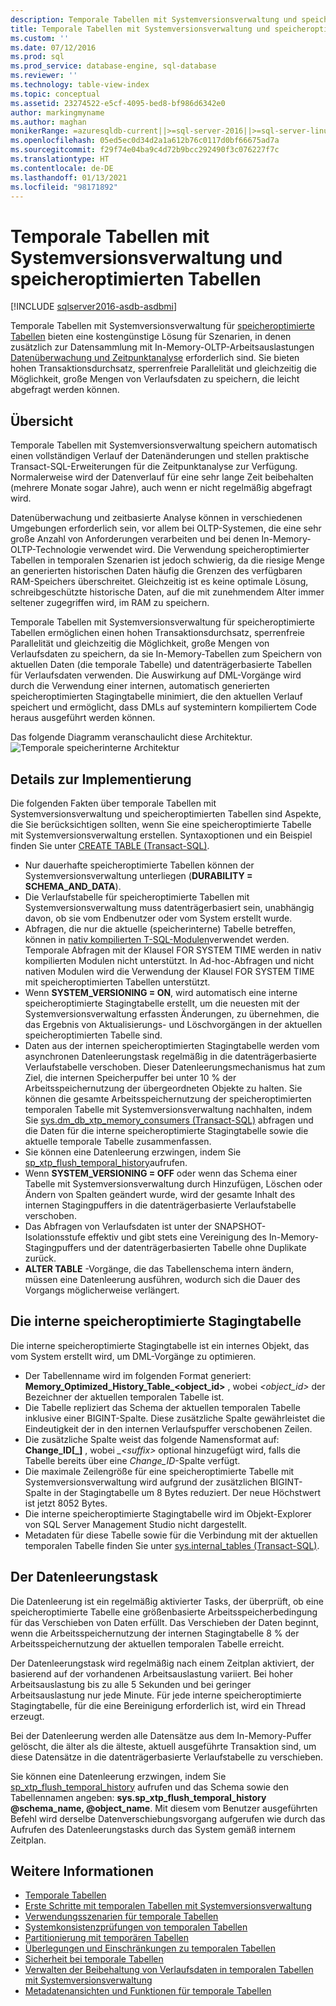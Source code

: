```yaml
---
description: Temporale Tabellen mit Systemversionsverwaltung und speicheroptimierten Tabellen
title: Temporale Tabellen mit Systemversionsverwaltung und speicheroptimierten Tabellen | Microsoft-Dokumentation
ms.custom: ''
ms.date: 07/12/2016
ms.prod: sql
ms.prod_service: database-engine, sql-database
ms.reviewer: ''
ms.technology: table-view-index
ms.topic: conceptual
ms.assetid: 23274522-e5cf-4095-bed8-bf986d6342e0
author: markingmyname
ms.author: maghan
monikerRange: =azuresqldb-current||>=sql-server-2016||>=sql-server-linux-2017||=azuresqldb-mi-current
ms.openlocfilehash: 05ed5ec0d34d2a1a612b76c0117d0bf66675ad7a
ms.sourcegitcommit: f29f74e04ba9c4d72b9bcc292490f3c076227f7c
ms.translationtype: HT
ms.contentlocale: de-DE
ms.lasthandoff: 01/13/2021
ms.locfileid: "98171892"
---
```

# <a name="system-versioned-temporal-tables-with-memory-optimized-tables"></a>Temporale Tabellen mit Systemversionsverwaltung und speicheroptimierten Tabellen


[!INCLUDE [sqlserver2016-asdb-asdbmi](../../includes/applies-to-version/sqlserver2016-asdb-asdbmi.md)]


Temporale Tabellen mit Systemversionsverwaltung für [speicheroptimierte Tabellen](../in-memory-oltp/sample-database-for-in-memory-oltp.md) bieten eine kostengünstige Lösung für Szenarien, in denen zusätzlich zur Datensammlung mit In-Memory-OLTP-Arbeitsauslastungen [Datenüberwachung und Zeitpunktanalyse](./temporal-table-usage-scenarios.md) erforderlich sind. Sie bieten hohen Transaktionsdurchsatz, sperrenfreie Parallelität und gleichzeitig die Möglichkeit, große Mengen von Verlaufsdaten zu speichern, die leicht abgefragt werden können.

## <a name="overview"></a>Übersicht

Temporale Tabellen mit Systemversionsverwaltung speichern automatisch einen vollständigen Verlauf der Datenänderungen und stellen praktische Transact-SQL-Erweiterungen für die Zeitpunktanalyse zur Verfügung. Normalerweise wird der Datenverlauf für eine sehr lange Zeit beibehalten (mehrere Monate sogar Jahre), auch wenn er nicht regelmäßig abgefragt wird.

Datenüberwachung und zeitbasierte Analyse können in verschiedenen Umgebungen erforderlich sein, vor allem bei OLTP-Systemen, die eine sehr große Anzahl von Anforderungen verarbeiten und bei denen In-Memory-OLTP-Technologie verwendet wird. Die Verwendung speicheroptimierter Tabellen in temporalen Szenarien ist jedoch schwierig, da die riesige Menge an generierten historischen Daten häufig die Grenzen des verfügbaren RAM-Speichers überschreitet. Gleichzeitig ist es keine optimale Lösung, schreibgeschützte historische Daten, auf die mit zunehmendem Alter immer seltener zugegriffen wird, im RAM zu speichern.

Temporale Tabellen mit Systemversionsverwaltung für speicheroptimierte Tabellen ermöglichen einen hohen Transaktionsdurchsatz, sperrenfreie Parallelität und gleichzeitig die Möglichkeit, große Mengen von Verlaufsdaten zu speichern, da sie In-Memory-Tabellen zum Speichern von aktuellen Daten (die temporale Tabelle) und datenträgerbasierte Tabellen für Verlaufsdaten verwenden. Die Auswirkung auf DML-Vorgänge wird durch die Verwendung einer internen, automatisch generierten speicheroptimierten Stagingtabelle minimiert, die den aktuellen Verlauf speichert und ermöglicht, dass DMLs auf systemintern kompiliertem Code heraus ausgeführt werden können.

Das folgende Diagramm veranschaulicht diese Architektur. ![Temporale speicherinterne Architektur](../../relational-databases/tables/media/temporal-in-memory-architecture.png "Temporale In-Memory-Architektur")

## <a name="implementation-details"></a>Details zur Implementierung

Die folgenden Fakten über temporale Tabellen mit Systemversionsverwaltung und speicheroptimierten Tabellen sind Aspekte, die Sie berücksichtigen sollten, wenn Sie eine speicheroptimierte Tabelle mit Systemversionsverwaltung erstellen. Syntaxoptionen und ein Beispiel finden Sie unter [CREATE TABLE &#40;Transact-SQL&#41;](../../t-sql/statements/create-table-transact-sql.md).

- Nur dauerhafte speicheroptimierte Tabellen können der Systemversionsverwaltung unterliegen (**DURABILITY = SCHEMA_AND_DATA**).
- Die Verlaufstabelle für speicheroptimierte Tabellen mit Systemversionsverwaltung muss datenträgerbasiert sein, unabhängig davon, ob sie vom Endbenutzer oder vom System erstellt wurde.
- Abfragen, die nur die aktuelle (speicherinterne) Tabelle betreffen, können in [nativ kompilierten T-SQL-Modulen](../in-memory-oltp/a-guide-to-query-processing-for-memory-optimized-tables.md)verwendet werden. Temporale Abfragen mit der Klausel FOR SYSTEM TIME werden in nativ kompilierten Modulen nicht unterstützt. In Ad-hoc-Abfragen und nicht nativen Modulen wird die Verwendung der Klausel FOR SYSTEM TIME mit speicheroptimierten Tabellen unterstützt.
- Wenn **SYSTEM_VERSIONING = ON**, wird automatisch eine interne speicheroptimierte Stagingtabelle erstellt, um die neuesten mit der Systemversionsverwaltung erfassten Änderungen, zu übernehmen, die das Ergebnis von Aktualisierungs- und Löschvorgängen in der aktuellen speicheroptimierten Tabelle sind.
- Daten aus der internen speicheroptimierten Stagingtabelle werden vom asynchronen Datenleerungstask regelmäßig in die datenträgerbasierte Verlaufstabelle verschoben. Dieser Datenleerungsmechanismus hat zum Ziel, die internen Speicherpuffer bei unter 10 % der Arbeitsspeichernutzung der übergeordneten Objekte zu halten. Sie können die gesamte Arbeitsspeichernutzung der speicheroptimierten temporalen Tabelle mit Systemversionsverwaltung nachhalten, indem Sie [sys.dm_db_xtp_memory_consumers &#40;Transact-SQL&#41;](../../relational-databases/system-dynamic-management-views/sys-dm-db-xtp-memory-consumers-transact-sql.md) abfragen und die Daten für die interne speicheroptimierte Stagingtabelle sowie die aktuelle temporale Tabelle zusammenfassen.
- Sie können eine Datenleerung erzwingen, indem Sie [sp_xtp_flush_temporal_history](../../relational-databases/system-stored-procedures/temporal-table-sp-xtp-flush-temporal-history.md)aufrufen.
- Wenn **SYSTEM_VERSIONING = OFF** oder wenn das Schema einer Tabelle mit Systemversionsverwaltung durch Hinzufügen, Löschen oder Ändern von Spalten geändert wurde, wird der gesamte Inhalt des internen Stagingpuffers in die datenträgerbasierte Verlaufstabelle verschoben.
- Das Abfragen von Verlaufsdaten ist unter der SNAPSHOT-Isolationsstufe effektiv und gibt stets eine Vereinigung des In-Memory-Stagingpuffers und der datenträgerbasierten Tabelle ohne Duplikate zurück.
- **ALTER TABLE** -Vorgänge, die das Tabellenschema intern ändern, müssen eine Datenleerung ausführen, wodurch sich die Dauer des Vorgangs möglicherweise verlängert.

## <a name="the-internal-memory-optimized-staging-table"></a>Die interne speicheroptimierte Stagingtabelle

Die interne speicheroptimierte Stagingtabelle ist ein internes Objekt, das vom System erstellt wird, um DML-Vorgänge zu optimieren.

- Der Tabellenname wird im folgenden Format generiert: **Memory_Optimized_History_Table_<object_id>** , wobei *<object_id>* der Bezeichner der aktuellen temporalen Tabelle ist.
- Die Tabelle repliziert das Schema der aktuellen temporalen Tabelle inklusive einer BIGINT-Spalte. Diese zusätzliche Spalte gewährleistet die Eindeutigkeit der in den internen Verlaufspuffer verschobenen Zeilen.
- Die zusätzliche Spalte weist das folgende Namensformat auf: **Change_ID[_<suffix>]** , wobei *_\<suffix>* optional hinzugefügt wird, falls die Tabelle bereits über eine *Change_ID*-Spalte verfügt.
- Die maximale Zeilengröße für eine speicheroptimierte Tabelle mit Systemversionsverwaltung wird aufgrund der zusätzlichen BIGINT-Spalte in der Stagingtabelle um 8 Bytes reduziert. Der neue Höchstwert ist jetzt 8052 Bytes.
- Die interne speicheroptimierte Stagingtabelle wird im Objekt-Explorer von SQL Server Management Studio nicht dargestellt.
- Metadaten für diese Tabelle sowie für die Verbindung mit der aktuellen temporalen Tabelle finden Sie unter [sys.internal_tables &#40;Transact-SQL&#41;](../../relational-databases/system-catalog-views/sys-internal-tables-transact-sql.md).

## <a name="the-data-flush-task"></a>Der Datenleerungstask

Die Datenleerung ist ein regelmäßig aktivierter Tasks, der überprüft, ob eine speicheroptimierte Tabelle eine größenbasierte Arbeitsspeicherbedingung für das Verschieben von Daten erfüllt. Das Verschieben der Daten beginnt, wenn die Arbeitsspeichernutzung der internen Stagingtabelle 8 % der Arbeitsspeichernutzung der aktuellen temporalen Tabelle erreicht.

Der Datenleerungstask wird regelmäßig nach einem Zeitplan aktiviert, der basierend auf der vorhandenen Arbeitsauslastung variiert. Bei hoher Arbeitsauslastung bis zu alle 5 Sekunden und bei geringer Arbeitsauslastung nur jede Minute. Für jede interne speicheroptimierte Stagingtabelle, für die eine Bereinigung erforderlich ist, wird ein Thread erzeugt.

Bei der Datenleerung werden alle Datensätze aus dem In-Memory-Puffer gelöscht, die älter als die älteste, aktuell ausgeführte Transaktion sind, um diese Datensätze in die datenträgerbasierte Verlaufstabelle zu verschieben.

Sie können eine Datenleerung erzwingen, indem Sie [sp_xtp_flush_temporal_history](../../relational-databases/system-stored-procedures/temporal-table-sp-xtp-flush-temporal-history.md) aufrufen und das Schema sowie den Tabellennamen angeben: **sys.sp_xtp_flush_temporal_history \@schema_name, \@object_name**. Mit diesem vom Benutzer ausgeführten Befehl wird derselbe Datenverschiebungsvorgang aufgerufen wie durch das Aufrufen des Datenleerungstasks durch das System gemäß internem Zeitplan.

## <a name="see-also"></a>Weitere Informationen

- [Temporale Tabellen](../../relational-databases/tables/temporal-tables.md)
- [Erste Schritte mit temporalen Tabellen mit Systemversionsverwaltung](../../relational-databases/tables/getting-started-with-system-versioned-temporal-tables.md)
- [Verwendungsszenarien für temporale Tabellen](../../relational-databases/tables/temporal-table-usage-scenarios.md)
- [Systemkonsistenzprüfungen von temporalen Tabellen](../../relational-databases/tables/temporal-table-system-consistency-checks.md)
- [Partitionierung mit temporären Tabellen](../../relational-databases/tables/partitioning-with-temporal-tables.md)
- [Überlegungen und Einschränkungen zu temporalen Tabellen](../../relational-databases/tables/temporal-table-considerations-and-limitations.md)
- [Sicherheit bei temporale Tabellen](../../relational-databases/tables/temporal-table-security.md)
- [Verwalten der Beibehaltung von Verlaufsdaten in temporalen Tabellen mit Systemversionsverwaltung](../../relational-databases/tables/manage-retention-of-historical-data-in-system-versioned-temporal-tables.md)
- [Metadatenansichten und Funktionen für temporale Tabellen](../../relational-databases/tables/temporal-table-metadata-views-and-functions.md)
